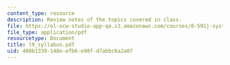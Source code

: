 ```yaml
---
content_type: resource
description: Review notes of the topics covered in class.
file: https://ol-ocw-studio-app-qa.s3.amazonaws.com/courses/8-591j-systems-biology-fall-2004/408b1339148eefb6e98fd7abbc6a2a07_l9_syllabus.pdf
file_type: application/pdf
resourcetype: Document
title: l9_syllabus.pdf
uid: 408b1339-148e-efb6-e98f-d7abbc6a2a07
---
```

